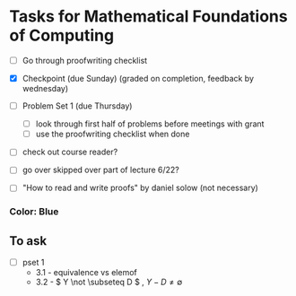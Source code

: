 # Tasks for Mathematical Foundations of Computing

- [ ] Go through proofwriting checklist
- [x] Checkpoint (due Sunday) (graded on completion, feedback by wednesday)
- [ ] Problem Set 1 (due Thursday)
	- [ ] look through first half of problems before meetings with grant
	- [ ] use the proofwriting checklist when done
- [ ] check out course reader?
- [ ] go over skipped over part of lecture 6/22?
- [ ] "How to read and write proofs" by daniel solow (not necessary)


### Color: Blue

## To ask
- [  ] pset 1
	- 3.1 - equivalence vs elemof
	- 3.2 - $ Y \not \subseteq D $ , $Y - D \neq \emptyset$